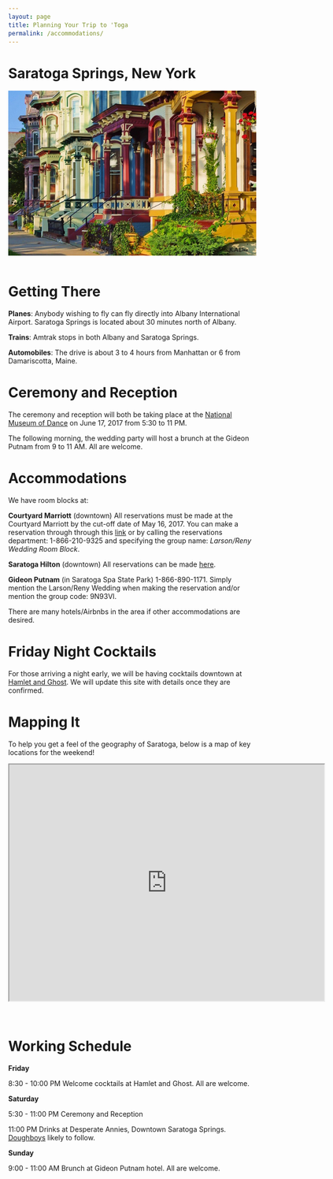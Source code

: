 ```yaml
---
layout: page
title: Planning Your Trip to 'Toga
permalink: /accommodations/
---
```


# Saratoga Springs, New York

<section>
  <img src="/img/rowhouses.jpg" align="center" hspace="0" />
</section>
&nbsp;

# Getting There

**Planes**: Anybody wishing to fly can fly directly into Albany International Airport. Saratoga Springs is located about 30 minutes north of Albany.

**Trains**: Amtrak stops in both Albany and Saratoga Springs.

**Automobiles**: The drive is about 3 to 4 hours from Manhattan or 6 from Damariscotta, Maine.

# Ceremony and Reception

The ceremony and reception will both be taking place at the [National Museum of Dance](http://www.dancemuseum.org/) on June 17, 2017 from 5:30 to 11 PM.

The following morning, the wedding party will host a brunch at the Gideon Putnam from 9 to 11 AM. All are welcome.

# Accommodations

We have room blocks at: 

**Courtyard Marriott** (downtown) All reservations must be made at the Courtyard Marriott by the cut-off date of May 16, 2017.  You can make a reservation through through this [link](http://www.marriott.com/meeting-event-hotels/group-corporate-travel/groupCorp.mi?resLinkData=Larson/Reny%20Wedding%20Room%20Block%5Ealbss%60LRWLRWA%7CLRWLRWB%60209.00%60USD%60false%601%606/16/17%606/18/17%605/16/17&app=resvlink&stop_mobi=yes) or by calling the reservations department: 1-866-210-9325 and specifying the group name: *Larson/Reny Wedding Room Block*.

**Saratoga Hilton** (downtown) All reservations can be made [here](https://resweb.passkey.com/go/LarsonRenyWeddingBlock).

**Gideon Putnam** (in Saratoga Spa State Park) 1-866-890-1171. Simply mention the Larson/Reny Wedding when making the reservation and/or mention the group code: 9N93VI.

There are many hotels/Airbnbs in the area if other accommodations are desired.

# Friday Night Cocktails

For those arriving a night early, we will be having cocktails downtown at [Hamlet and Ghost](http://www.hamletandghost.com/). We will update this site with details once they are confirmed.

# Mapping It

To help you get a feel of the geography of Saratoga, below is a map of key locations for the weekend! 

<iframe src="https://www.google.com/maps/d/embed?mid=13oM7zjFN5XRmTGQpcxuEYc7wlRc" width="640" height="480"></iframe>

&nbsp;


# Working Schedule

**Friday**

8:30 - 10:00 PM Welcome cocktails at Hamlet and Ghost. All are welcome. 

**Saturday**

5:30 - 11:00 PM Ceremony and Reception

11:00 PM Drinks at Desperate Annies, Downtown Saratoga Springs. [Doughboys](http://www.dailygazette.com/news/2011/aug/19/0819_doughboys/?print) likely to follow.

**Sunday**

9:00 - 11:00 AM Brunch at Gideon Putnam hotel. All are welcome.

 




